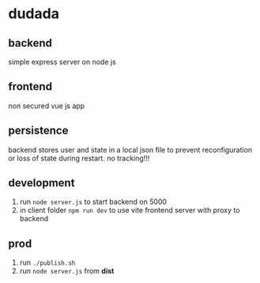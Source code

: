 # dudada


## backend

simple express server on node js


## frontend

non secured vue js app


## persistence

backend stores user and state in a local json file to prevent reconfiguration or loss of state during restart. no tracking!!!

## development

1. run `node server.js` to start backend on 5000
1. in client folder `npm run dev` to use vite frontend server with proxy to backend

## prod

1. run `./publish.sh`
1. run `node server.js` from **dist**
